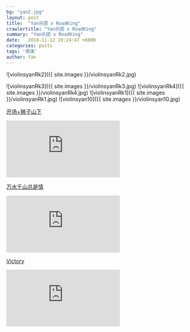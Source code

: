 ```yaml
---
bg: "yan2.jpg"
layout: post
title:  "Yan乐团 x RoadKing"
crawlertitle: "Yan乐团 x RoadKing"
summary: "Yan乐团 x RoadKing"
date:   2018-11-12 20:24:47 +0800
categories: posts
tags: '商演'
author: Yan
---
```


![violinsyanRk2]({{ site.images }}/violinsyanRk2.jpg)

![violinsyanRk3]({{ site.images }}/violinsyanRk3.jpg)
![violinsyanRk4]({{ site.images }}/violinsyanRk4.jpg)
![violinsyanRk1]({{ site.images }}/violinsyanRk1.jpg)
![violinsyan10]({{ site.images }}/violinsyan10.jpg)

[开场+狮子山下](https://v.qq.com/x/page/r0813duuoni.html)
<iframe frameborder="0" src="https://v.qq.com/txp/iframe/player.html?vid=r0813duuoni" allowFullScreen="true"></iframe>

[万水千山总是情](https://v.qq.com/x/page/d0813qekfsd.html)
<iframe frameborder="0" src="https://v.qq.com/txp/iframe/player.html?vid=d0813qekfsd" allowFullScreen="true"></iframe>

[Victory](https://v.qq.com/x/page/r0813zbgpb4.html)
<iframe frameborder="0" src="https://v.qq.com/txp/iframe/player.html?vid=r0813zbgpb4" allowFullScreen="true"></iframe>
